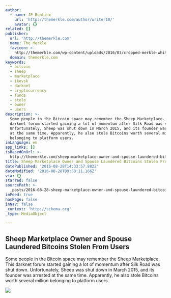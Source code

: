 ```yaml
---
author:
  - name: JP Buntinx
    url: 'http://themerkle.com/author/writer10/'
    avatar: {}
related: []
publisher:
  url: 'http://themerkle.com'
  name: The Merkle
  favicon: >-
    http://themerkle.com/wp-content/uploads/2016/03/cropped-merkle-white-1-192x192.png
  domain: themerkle.com
keywords:
  - bitcoin
  - sheep
  - marketplace
  - ikovsk
  - darknet
  - cryptocurrency
  - funds
  - stole
  - owner
  - users
description: >-
  Some people in the Bitcoin space may remember the Sheep Marketplace. This
  darknet forum started gaining a lot of momentum after Silk Road was shut down.
  Unfortunately, Sheep was shut down in March 2015, and its founder was arrested
  at the same time. Apparently, he also stole Bitcoins worth several million
  belonging to platform users.
inLanguage: en
app_links: []
isBasedOnUrl: >-
  http://themerkle.com/sheep-marketplace-owner-and-spouse-laundered-bitcoins-stolen-from-users/
title: Sheep Marketplace Owner and Spouse Laundered Bitcoins Stolen From Users
datePublished: '2016-08-28T14:33:57.882Z'
dateModified: '2016-08-28T09:58:11.166Z'
via: {}
starred: false
sourcePath: >-
  _posts/2016-08-28-sheep-marketplace-owner-and-spouse-laundered-bitcoins-stolen.md
inFeed: true
hasPage: false
inNav: false
_context: 'http://schema.org'
_type: MediaObject

---
```

<article style=""><h1>Sheep Marketplace Owner and Spouse Laundered Bitcoins Stolen From Users</h1><p>Some people in the Bitcoin space may remember the Sheep Marketplace. This darknet forum started gaining a lot of momentum after Silk Road was shut down. Unfortunately, Sheep was shut down in March 2015, and its founder was arrested at the same time. Apparently, he also stole Bitcoins worth several million belonging to platform users.</p><img src="http://themerkle.com/wp-content/uploads/2016/08/shutterstock_337744871.jpg" /></article>